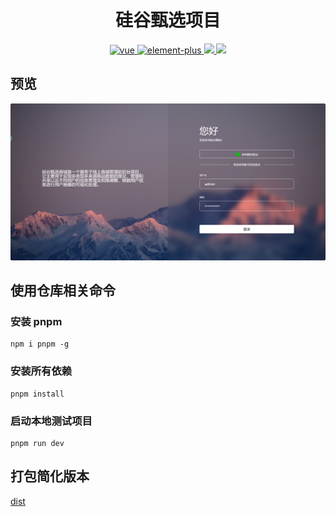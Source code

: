 <h1 align="center"> 硅谷甄选项目</h1>
<p align="center">
    <a href="https://github.com/vuejs/vue">
      <img src="https://img.shields.io/badge/vue-3.2.47-brightgreen" alt="vue">
    </a>
    <a href="https://github.com/ElemeFE/element">
      <img src="https://img.shields.io/badge/element--plus-2.3.7-brightgreen" alt="element-plus">
    </a>
    <a href="#">
        <img src="https://img.shields.io/github/stars/muxuezzz/zhenxuan">
    </a>
    <a href="#">
        <img src="https://img.shields.io/github/license/muxuezzz/zhenxuan">
    </a>
</p>

## 预览
<img src="preview.png" width="800px"/>

## 使用仓库相关命令

### 安装 pnpm

```
npm i pnpm -g
```

### 安装所有依赖

```
pnpm install
```

### 启动本地测试项目

```
pnpm run dev
```



## 打包简化版本
<a href="https://github.com/muxuezzz/guiguzhenxuan" target="_blank">dist</a>
